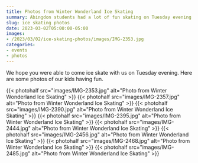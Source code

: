 ```yaml
--- 
title: Photos from Winter Wonderland Ice Skating
summary: Abingdon students had a lot of fun skating on Tuesday evening.
slug: ice skating photos
date: 2023-03-02T05:00:00-05:00
images:
- /2023/03/02/ice-skating-photos/images/IMG-2353.jpg
categories:
- events
- photos
---
```


We hope you were able to come ice skate with us on Tuesday evening. Here are some photos of our kids having fun.

{{< photohalf src="images/IMG-2353.jpg" alt="Photo from Winter Wonderland Ice Skating" >}}
{{< photohalf src="images/IMG-2357.jpg" alt="Photo from Winter Wonderland Ice Skating" >}}
{{< photohalf src="images/IMG-2390.jpg" alt="Photo from Winter Wonderland Ice Skating" >}}
{{< photohalf src="images/IMG-2395.jpg" alt="Photo from Winter Wonderland Ice Skating" >}}
{{< photohalf src="images/IMG-2444.jpg" alt="Photo from Winter Wonderland Ice Skating" >}}
{{< photohalf src="images/IMG-2456.jpg" alt="Photo from Winter Wonderland Ice Skating" >}}
{{< photohalf src="images/IMG-2468.jpg" alt="Photo from Winter Wonderland Ice Skating" >}}
{{< photohalf src="images/IMG-2485.jpg" alt="Photo from Winter Wonderland Ice Skating" >}}